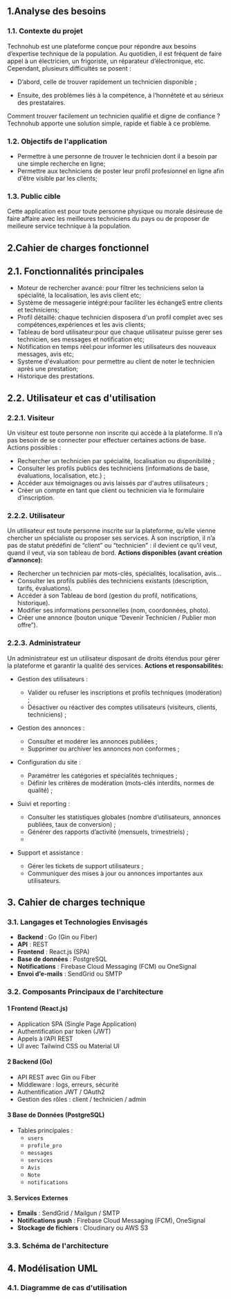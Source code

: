 
## 1.Analyse des besoins
### 1.1. Contexte du projet
Technohub est une plateforme conçue pour répondre aux besoins d’expertise technique de la population. Au quotidien, il est fréquent de faire appel à un électricien, un frigoriste, un réparateur d’électronique, etc. Cependant, plusieurs difficultés se posent :

- D’abord, celle de trouver rapidement un technicien disponible ;

- Ensuite, des problèmes liés à la compétence, à l’honnêteté et au sérieux des prestataires.

Comment trouver facilement un technicien qualifié et digne de confiance ?
Technohub apporte une solution simple, rapide et fiable à ce problème.

### 1.2. Objectifs de l'application
- Permettre à une personne de trouver le technicien dont il a besoin par une simple recherche en ligne;
- Permettre aux techniciens de poster leur profil profesionnel en ligne afin d'être visible par les clients;

### 1.3. Public cible
Cette application est pour toute personne physique ou morale désireuse de faire affaire avec les meilleures techniciens du pays ou de proposer de meilleure service technique à la population.

## 2.Cahier de charges fonctionnel
## 2.1. Fonctionnalités principales
- Moteur de rechercher avancé: pour filtrer les techniciens selon la spécialité, la localisation, les avis client etc;
- Système de messagerie intégré:pour faciliter les échangeS entre clients et techniciens;
- Profil détaillé: chaque technicien disposera d'un profil complet avec ses compétences,expériences et les avis clients;
- Tableau de bord utilisateur:pour que chaque utilisateur puisse gerer ses technicien, ses messages et notification etc;
- Notification en temps réel:pour informer les utilisateurs des nouveaux messages, avis etc;
- Systeme d'évaluation: pour permettre au client de noter le technicien  après une prestation;
- Historique des prestations.
  
## 2.2. Utilisateur et cas d'utilisation
### 2.2.1. Visiteur
Un visiteur est toute personne non inscrite qui accède à la plateforme. Il n’a pas besoin de se connecter pour effectuer certaines actions de base.
Actions possibles :
- Rechercher un technicien par spécialité, localisation ou disponibilité ;
- Consulter les profils publics des techniciens (informations de base, évaluations, localisation, etc.) ;
- Accéder aux témoignages ou avis laissés par d'autres utilisateurs ;
- Créer un compte en tant que client ou technicien via le formulaire d’inscription.

### 2.2.2. Utilisateur
Un utilisateur est toute personne inscrite sur la plateforme, qu’elle vienne chercher un spécialiste ou proposer ses services. À son inscription, il n’a pas de statut prédéfini de “client” ou “technicien” : il devient ce qu’il veut, quand il veut, via son tableau de bord.
**Actions disponibles (avant création d’annonce):**
- Rechercher un technicien par mots-clés, spécialités, localisation, avis…
- Consulter les profils publiés des techniciens existants (description, tarifs, évaluations).
- Accéder à son Tableau de bord (gestion du profil, notifications, historique).
- Modifier ses informations personnelles (nom, coordonnées, photo).
- Créer une annonce (bouton unique “Devenir Technicien / Publier mon offre”).

### 2.2.3. Administrateur
Un administrateur est un utilisateur disposant de droits étendus pour gérer la plateforme et garantir la qualité des services.
**Actions et responsabilités:** 
- Gestion des utilisateurs :
    - Valider ou refuser les inscriptions et profils techniques (modération) ;
    - Désactiver ou réactiver des comptes utilisateurs (visiteurs, clients, techniciens) ;

- Gestion des annonces :
    - Consulter et modérer les annonces publiées ;
    - Supprimer ou archiver les annonces non conformes ;

- Configuration du site :
    - Paramétrer les catégories et spécialités techniques ;
    - Définir les critères de modération (mots-clés interdits, normes de qualité) ;

- Suivi et reporting :
    - Consulter les statistiques globales (nombre d’utilisateurs, annonces publiées, taux de conversion) ;
    - Générer des rapports d’activité (mensuels, trimestriels) ;
    - 
- Support et assistance :
    - Gérer les tickets de support utilisateurs ;
    - Communiquer des mises à jour ou annonces importantes aux utilisateurs.

## 3. Cahier de charges technique

### 3.1. Langages et Technologies Envisagés

- **Backend** : Go (Gin ou Fiber)
- **API** : REST
- **Frontend** : React.js (SPA)
- **Base de données** : PostgreSQL
- **Notifications** : Firebase Cloud Messaging (FCM) ou OneSignal
- **Envoi d’e-mails** : SendGrid ou SMTP

### 3.2. Composants Principaux de l'architecture 

#### 1 Frontend (React.js)
- Application SPA (Single Page Application)
- Authentification par token (JWT)
- Appels à l’API REST
- UI avec Tailwind CSS ou Material UI

#### 2 Backend (Go)
- API REST avec Gin ou Fiber
- Middleware : logs, erreurs, sécurité
- Authentification JWT / OAuth2
- Gestion des rôles : client / technicien / admin

#### 3 Base de Données (PostgreSQL)
- Tables principales :
  - `users`
  - `profile_pro`
  - `messages`
  - `services`
  - `Avis`
  - `Note`
  - `notifications`

#### 3. Services Externes
- **Emails** : SendGrid / Mailgun / SMTP
- **Notifications push** : Firebase Cloud Messaging (FCM), OneSignal
- **Stockage de fichiers** : Cloudinary ou AWS S3
### 3.3. Schéma de l'architecture


## 4. Modélisation UML

### 4.1. Diagramme de cas d'utilisation













